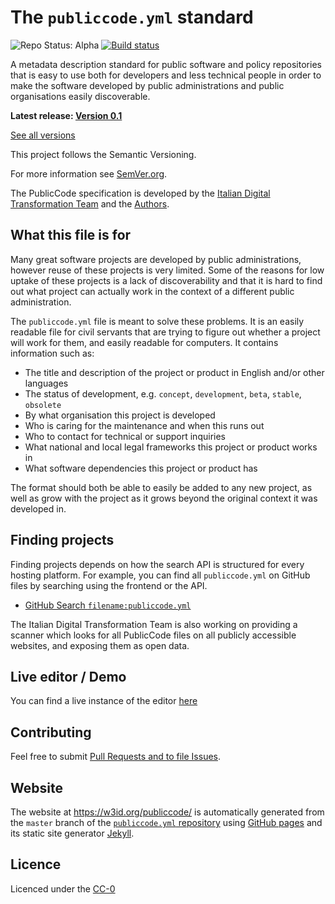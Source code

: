 # The `publiccode.yml` standard


![Repo Status: Alpha](https://img.shields.io/badge/status-alpha-lightgrey.svg?longCache=true&style=plastic)
[![Build status](https://travis-ci.com/italia/publiccode.yml.svg?branch=master)](https://travis-ci.com/italia/publiccode.yml)

A metadata description standard for public software and policy repositories that is easy to use both for developers and less technical people in order to make the software developed by public administrations and public organisations easily discoverable.

**Latest release:  [Version 0.1](version/0.1)**

[See all versions](version)

This project follows the Semantic Versioning.

For more information see [SemVer.org](https://semver.org/).

The PublicCode specification is developed by the [Italian Digital Transformation Team](https://teamdigitale.governo.it) and the [Authors](AUTHORS.md).

## What this file is for

Many great software projects are developed by public administrations, however reuse of these projects is very limited. Some of the reasons for low uptake of these projects is a lack of discoverability and that it is hard to find out what project can actually work in the context of a different public administration.

The `publiccode.yml` file is meant to solve these problems. It is an easily readable file for civil servants that are trying to figure out whether a project will work for them, and easily readable for computers. It contains information such as:

* The title and description of the project or product in English and/or other languages
* The status of development, e.g. `concept`, `development`, `beta`, `stable`, `obsolete`
* By what organisation this project is developed
* Who is caring for the maintenance and when this runs out
* Who to contact for technical or support inquiries
* What national and local legal frameworks this project or product works in
* What software dependencies this project or product has

The format should both be able to easily be added to any new project, as well as grow with the project as it grows beyond the original context it was developed in.

## Finding projects

Finding projects depends on how the search API is structured for every hosting platform. For example, you can find all `publiccode.yml` on GitHub files by searching using the frontend or the API.

* [GitHub Search `filename:publiccode.yml`](https://github.com/search?utf8=%E2%9C%93&q=filename%3Apubliccode.yml&type=)

The Italian Digital Transformation Team is also working on providing a scanner which looks for all PublicCode files on all publicly accessible websites, and exposing them as open data.

## Live editor / Demo

You can find a live instance of the editor [here](http://publiccode.surge.sh/)

## Contributing

Feel free to submit [Pull Requests and to file Issues](CONTRIBUTING.md).

## Website

The website at <https://w3id.org/publiccode/> is automatically generated from the `master` branch of the [`publiccode.yml` repository](https://github.com/italia/publiccode.yml) using [GitHub pages](https://pages.github.com) and its static site generator [Jekyll](https://jekyllrb.com).

## Licence

Licenced under the [CC-0](LICENSE)
